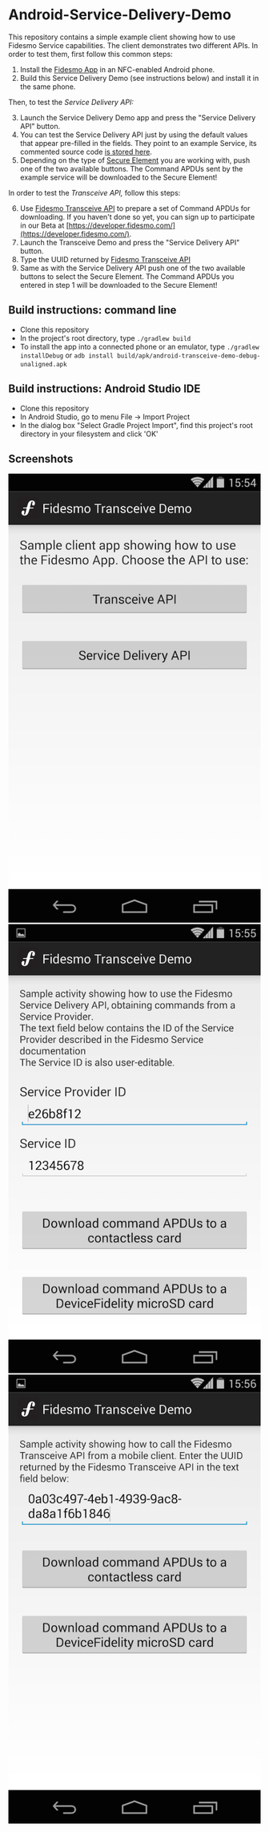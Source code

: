 Android-Service-Delivery-Demo
=======================

This repository contains a simple example client showing how to use Fidesmo Service capabilities.
The client demonstrates two different APIs.
In order to test them, first follow this common steps:

1. Install the [Fidesmo App](https://play.google.com/store/apps/details?id=com.fidesmo.sec.android) in an NFC-enabled Android phone.
2. Build this Service Delivery Demo (see instructions below) and install it in the same phone.

Then, to test the *Service Delivery API:*

3. Launch the Service Delivery Demo app and press the "Service Delivery API" button.
4. You can test the Service Delivery API just by using the default values that appear pre-filled in the fields. They point to an example Service, its commented source code [is stored here](https://github.com/fidesmo/spray-example).
5. Depending on the type of [Secure Element](http://www.globalplatform.org/mediaguideSE.asp) you are working with, push one of the two available buttons. The Command APDUs sent by the example service will be downloaded to the Secure Element!

In order to test the *Transceive API,* follow this steps:

6. Use [Fidesmo Transceive API](https://developer.fidesmo.com/api) to prepare a set of Command APDUs for downloading. If you haven't done so yet, you can sign up to participate in our Beta at [https://developer.fidesmo.com/](https://developer.fidesmo.com/).
7. Launch the Transceive Demo and press the "Service Delivery API" button. 
8. Type the UUID returned by [Fidesmo Transceive API](https://developer.fidesmo.com/api)
9. Same as with the Service Delivery API push one of the two available buttons to select the Secure Element. The Command APDUs you entered in step 1 will be downloaded to the Secure Element!

Build instructions: command line
------------------
- Clone this repository
- In the project's root directory, type ``./gradlew build``
- To install the app into a connected phone or an emulator, type ``./gradlew installDebug`` or ``adb install build/apk/android-transceive-demo-debug-unaligned.apk`` 

Build instructions: Android Studio IDE
------------------
- Clone this repository
- In Android Studio, go to menu File -> Import Project
- In the dialog box "Select Gradle Project Import", find this project's root directory in your filesystem and click 'OK'

Screenshots
---------
![Screenshot showing the demo app's startup screen](/docs/Initial_screenshot.png "Screenshot showing the demo app's startup screen")
![Screenshot of the Service Delivery API screen, showing the two buttons and the default service parameters](/docs/ServiceDelivery_screenshot.png "Screenshot of the Service Delivery API screen, showing the two buttons and the default service parameters")
![Screenshot of the Transceive API screen, showing the two buttons and an example UUID](/docs/Transceive_screenshot.png "Screenshot of the Transceive API screen, showing the two buttons and an example UUID")
